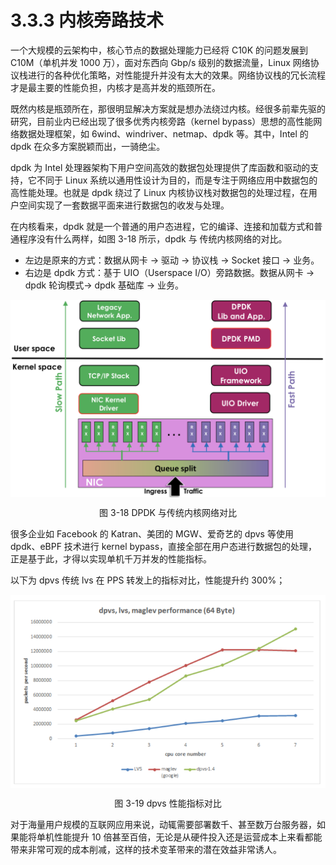 # 3.3.3 内核旁路技术

一个大规模的云架构中，核心节点的数据处理能力已经将 C10K 的问题发展到C10M（单机并发 1000 万），面对东西向 Gbp/s 级别的数据流量，Linux 网络协议栈进行的各种优化策略，对性能提升并没有太大的效果。网络协议栈的冗长流程才是最主要的性能负担，内核才是高并发的瓶颈所在。

既然内核是瓶颈所在，那很明显解决方案就是想办法绕过内核。经很多前辈先驱的研究，目前业内已经出现了很多优秀内核旁路（kernel bypass）思想的高性能网络数据处理框架，如 6wind、windriver、netmap、dpdk 等。其中，Intel 的 dpdk 在众多方案脱颖而出，一骑绝尘。

dpdk 为 Intel 处理器架构下用户空间高效的数据包处理提供了库函数和驱动的支持，它不同于 Linux 系统以通用性设计为目的，而是专注于网络应用中数据包的高性能处理。也就是 dpdk 绕过了 Linux 内核协议栈对数据包的处理过程，在用户空间实现了一套数据平面来进行数据包的收发与处理。

在内核看来，dpdk 就是一个普通的用户态进程，它的编译、连接和加载方式和普通程序没有什么两样，如图 3-18 所示，dpdk 与 传统内核网络的对比。

- 左边是原来的方式：数据从网卡 -> 驱动 -> 协议栈 -> Socket 接口 -> 业务。
- 右边是 dpdk 方式：基于 UIO（Userspace I/O）旁路数据。数据从网卡 -> dpdk 轮询模式-> dpdk 基础库 -> 业务。

<div  align="center">
	<img src="../assets/dpdk.png" width = "550"  align=center />
	<p>图 3-18 DPDK 与传统内核网络对比</p>
</div>

很多企业如 Facebook 的 Katran、美团的 MGW、爱奇艺的 dpvs 等使用 dpdk、eBPF 技术进行 kernel bypass，直接全部在用户态进行数据包的处理，正是基于此，才得以实现单机千万并发的性能指标。

以下为 dpvs 传统 lvs 在 PPS 转发上的指标对比，性能提升约 300%；

<div  align="center">
	<img src="../assets/dpvs-performance.png" width = "550"  align=center />
	<p>图 3-19 dpvs 性能指标对比</p>
</div>

对于海量用户规模的互联网应用来说，动辄需要部署数千、甚至数万台服务器，如果能将单机性能提升 10 倍甚至百倍，无论是从硬件投入还是运营成本上来看都能带来非常可观的成本削减，这样的技术变革带来的潜在效益非常诱人。

